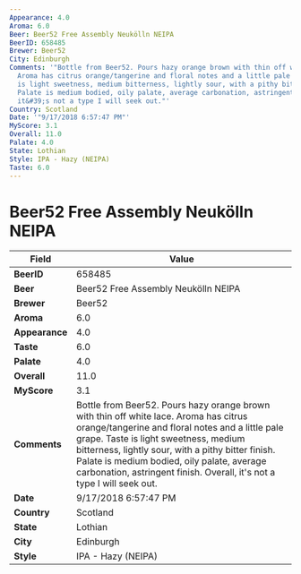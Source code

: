 ```yaml
---
Appearance: 4.0
Aroma: 6.0
Beer: Beer52 Free Assembly Neukölln NEIPA
BeerID: 658485
Brewer: Beer52
City: Edinburgh
Comments: '"Bottle from Beer52. Pours hazy orange brown with thin off white lace.
  Aroma has citrus orange/tangerine and floral notes and a little pale grape. Taste
  is light sweetness, medium bitterness, lightly sour, with a pithy bitter finish.
  Palate is medium bodied, oily palate, average carbonation, astringent finish. Overall,
  it&#39;s not a type I will seek out."'
Country: Scotland
Date: '"9/17/2018 6:57:47 PM"'
MyScore: 3.1
Overall: 11.0
Palate: 4.0
State: Lothian
Style: IPA - Hazy (NEIPA)
Taste: 6.0
---
```


# Beer52 Free Assembly Neukölln NEIPA

| Field         | Value |
|---------------|-------|
| **BeerID** | 658485 |
| **Beer** | Beer52 Free Assembly Neukölln NEIPA |
| **Brewer** | Beer52 |
| **Aroma** | 6.0 |
| **Appearance** | 4.0 |
| **Taste** | 6.0 |
| **Palate** | 4.0 |
| **Overall** | 11.0 |
| **MyScore** | 3.1 |
| **Comments** | Bottle from Beer52. Pours hazy orange brown with thin off white lace. Aroma has citrus orange/tangerine and floral notes and a little pale grape. Taste is light sweetness, medium bitterness, lightly sour, with a pithy bitter finish. Palate is medium bodied, oily palate, average carbonation, astringent finish. Overall, it&#39;s not a type I will seek out. |
| **Date** | 9/17/2018 6:57:47 PM |
| **Country** | Scotland |
| **State** | Lothian |
| **City** | Edinburgh |
| **Style** | IPA - Hazy (NEIPA) |
